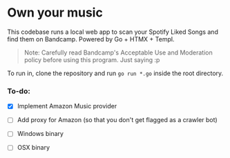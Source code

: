 # Own your music

This codebase runs a local web app to scan your Spotify Liked Songs and find them on Bandcamp. Powered by Go + HTMX + Templ.

> Note: Carefully read Bandcamp's Acceptable Use and Moderation policy before using this program. Just saying :p

To run in, clone the repository and run `go run *.go` inside the root directory.

### To-do:

- [x] Implement Amazon Music provider
- [ ] Add proxy for Amazon (so that you don't get flagged as a crawler bot)
- [ ] Windows binary
- [ ] OSX binary


